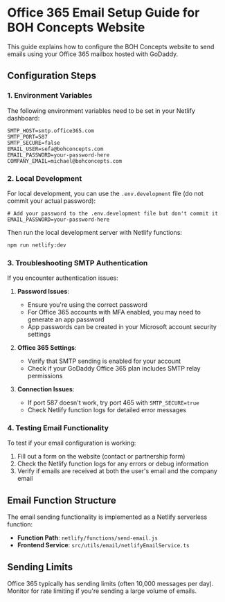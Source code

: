 # Office 365 Email Setup Guide for BOH Concepts Website

This guide explains how to configure the BOH Concepts website to send emails using your Office 365 mailbox hosted with GoDaddy.

## Configuration Steps

### 1. Environment Variables

The following environment variables need to be set in your Netlify dashboard:

```
SMTP_HOST=smtp.office365.com
SMTP_PORT=587
SMTP_SECURE=false
EMAIL_USER=sefa@bohconcepts.com
EMAIL_PASSWORD=your-password-here
COMPANY_EMAIL=michael@bohconcepts.com
```

### 2. Local Development

For local development, you can use the `.env.development` file (do not commit your actual password):

```
# Add your password to the .env.development file but don't commit it
EMAIL_PASSWORD=your-password-here
```

Then run the local development server with Netlify functions:

```bash
npm run netlify:dev
```

### 3. Troubleshooting SMTP Authentication

If you encounter authentication issues:

1. **Password Issues**:
   - Ensure you're using the correct password
   - For Office 365 accounts with MFA enabled, you may need to generate an app password
   - App passwords can be created in your Microsoft account security settings

2. **Office 365 Settings**:
   - Verify that SMTP sending is enabled for your account
   - Check if your GoDaddy Office 365 plan includes SMTP relay permissions

3. **Connection Issues**:
   - If port 587 doesn't work, try port 465 with `SMTP_SECURE=true`
   - Check Netlify function logs for detailed error messages

### 4. Testing Email Functionality

To test if your email configuration is working:

1. Fill out a form on the website (contact or partnership form)
2. Check the Netlify function logs for any errors or debug information
3. Verify if emails are received at both the user's email and the company email

## Email Function Structure

The email sending functionality is implemented as a Netlify serverless function:

- **Function Path**: `netlify/functions/send-email.js`
- **Frontend Service**: `src/utils/email/netlifyEmailService.ts`

## Sending Limits

Office 365 typically has sending limits (often 10,000 messages per day). Monitor for rate limiting if you're sending a large volume of emails.
